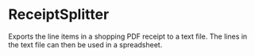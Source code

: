 # ReceiptSplitter

Exports the line items in a shopping PDF receipt to a text file. The lines in the text file can then be used in a spreadsheet.
